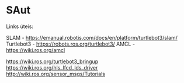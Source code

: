 # SAut
Links úteis:

SLAM - https://emanual.robotis.com/docs/en/platform/turtlebot3/slam/
Turtlebot3 - https://robots.ros.org/turtlebot3/
AMCL - https://wiki.ros.org/amcl

https://wiki.ros.org/turtlebot3_bringup
https://wiki.ros.org/hls_lfcd_lds_driver
http://wiki.ros.org/sensor_msgs/Tutorials
